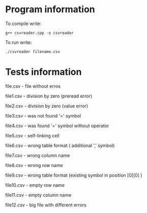 # Program information

 To compile write:

    g++ csvreader.cpp -o csvreader

 To run write:

    ./csvreader filename.csv


# Tests information

file.csv - file without erros

file1.csv - division by zero (preread error)

file2.csv - division by zero (value error)

file3.csv - was not found '=' symbol

file4.csv - was found '=' symbol without operator

file5.csv - self-linking cell

file6.csv - wrong table format ( additional ',' symbol)

file7.csv - wrong column name

file8.csv - wrong row name

file9.csv - wrong table format (existing symbol in position [0][0] )

file10.csv - empty row name

file11.csv - empty column name

file12.csv - big file with different errors



